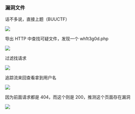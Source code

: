 ### 漏洞文件

话不多说，直接上题（BUUCTF）

![](https://pic1.imgdb.cn/item/6798bdf5d0e0a243d4f84e9e.jpg)

导出 HTTP 中查找可疑文件，发现一个 wh1t3g0d.php

![](https://pic1.imgdb.cn/item/6798be25d0e0a243d4f84e9f.jpg)

过滤找请求

![](https://pic1.imgdb.cn/item/6798be5ad0e0a243d4f84ea1.jpg)

追踪流来回查看拿到用户名

![](https://pic1.imgdb.cn/item/6798be85d0e0a243d4f84ea9.jpg)

因为前面请求都是 404，而这个则是 200，推测这个页面存在漏洞

![](https://pic1.imgdb.cn/item/6798bea7d0e0a243d4f84eac.jpg)